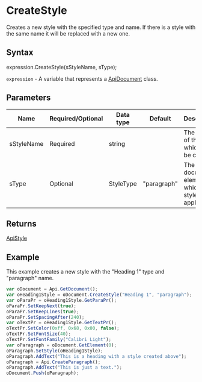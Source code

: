 # CreateStyle

Creates a new style with the specified type and name. If there is a style with the same name it will be replaced with a new one.

## Syntax

expression.CreateStyle(sStyleName, sType);

`expression` - A variable that represents a [ApiDocument](../ApiDocument.md) class.

## Parameters

| **Name** | **Required/Optional** | **Data type** | **Default** | **Description** |
| ------------- | ------------- | ------------- | ------------- | ------------- |
| sStyleName | Required | string |  | The name of the style which will be created. |
| sType | Optional | StyleType | "paragraph" | The document element which the style will be applied to. |

## Returns

[ApiStyle](../../ApiStyle/ApiStyle.md)

## Example

This example creates a new style with the "Heading 1" type and "paragraph" name.

```javascript
var oDocument = Api.GetDocument();
var oHeading1Style = oDocument.CreateStyle("Heading 1", "paragraph");
var oParaPr = oHeading1Style.GetParaPr();
oParaPr.SetKeepNext(true);
oParaPr.SetKeepLines(true);
oParaPr.SetSpacingAfter(240);
var oTextPr = oHeading1Style.GetTextPr();
oTextPr.SetColor(0xff, 0x68, 0x00, false);
oTextPr.SetFontSize(40);
oTextPr.SetFontFamily("Calibri Light");
var oParagraph = oDocument.GetElement(0);
oParagraph.SetStyle(oHeading1Style);
oParagraph.AddText("This is a heading with a style created above");
oParagraph = Api.CreateParagraph();
oParagraph.AddText("This is just a text.");
oDocument.Push(oParagraph);
```
